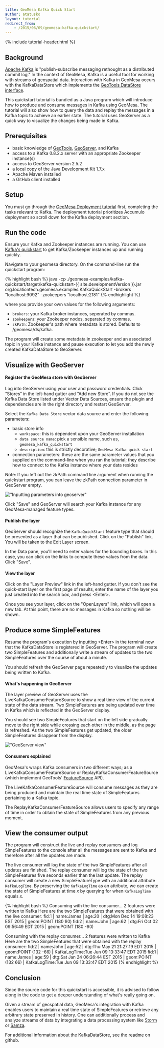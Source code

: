 ```yaml
---
title: GeoMesa Kafka Quick Start
author: atatusko
layout: tutorial
redirect_from:
    - /2015/06/09/geomesa-kafka-quickstart/
---
```


{% include tutorial-header.html %}

## Background

[Apache Kafka](http://kafka.apache.org/) is "publish-subscribe messaging rethought as a distributed commit log." In the context of GeoMesa, Kafka is a useful tool for working with streams of geospatial data. Interaction with Kafka in GeoMesa occurs with the KafkaDataStore which implements the [GeoTools DataStore interface](http://docs.geotools.org/latest/userguide/library/data/datastore.html).

This quickstart tutorial is bundled as a Java program which will introduce how to produce and consume messages in Kafka using GeoMesa. The tutorial will also show how to query the data and replay the messages in a Kafka topic to achieve an earlier state. The tutorial uses GeoServer as a quick way to visualize the changes being made in Kafka.

## Prerequisites

* basic knowledge of [GeoTools](http://www.geotools.org), [GeoServer](http://geoser!!ver.org), and Kafka
* access to a Kafka 0.8.2.x server with an appropriate Zookeeper instance(s)
* access to GeoServer version 2.5.2
* a local copy of the Java Development Kit 1.7.x
* Apache Maven installed
* a GitHub client installed

## Setup

You must go through the [GeoMesa Deployment tutorial](http://geomesa.org/geomesa-deployment/) first, completing the tasks relevant to Kafka. The deployment tutorial prioritizes Accumulo deployment so scroll down for the Kafka deployment section.

## Run the code

Ensure your Kafka and Zookeeper instances are running. You can use [Kafka's quickstart](http://kafka.apache.org/documentation.html#quickstart) to get Kafka/Zookeeper instances up and running quickly.

Navigate to your geomesa directory. On the command-line run the quickstart program:

{% highlight bash %}
java -cp ./geomesa-examples/kafka-quickstart/target/kafka-quickstart-{{ site.developmentVersion }}.jar org.locationtech.geomesa.examples.KafkaQuickStart -brokers "localhost:9092" -zookeepers "localhost:2181"
{% endhighlight %}

where you provide your own values for the following arguments:

* ```brokers```: your Kafka broker instances, seperated by commas.
* ```zookeepers```: your Zookeeper nodes, separated by commas.
* ```zkPath```: Zookeeper's path where metadata is stored. Defaults to /geomesa/ds/kafka.

The program will create some metadata in zookeeper and an associated topic in your Kafka instance and pause execution to let you add the newly created KafkaDataStore to GeoServer.

## Visualize with GeoServer

#### Register the GeoMesa store with GeoServer

Log into GeoServer using your user and password credentials. Click “Stores” in the left-hand gutter and “Add new Store”. If you do not see the Kafka Data Store listed under Vector Data Sources, ensure the plugin and dependencies are in the right directory and restart GeoServer.

Select the `Kafka Data Store` vector data source and enter the following parameters:

* basic store info
    * `workspace`:  this is dependent upon your GeoServer installation
    * `data source name`:  pick a sensible name, such as, `geomesa_kafka_quickstart`
    * `description`:  this is strictly decorative; `GeoMesa Kafka quick start`
* connection parameters:  these are the same parameter values that you supplied on the command-line when you ran the tutorial; they describe how to connect to the Kafka instance where your data resides

Note: If you left out the zkPath command line argument when running the quickstart program, you can leave the zkPath connection parameter in GeoServer empty. 

!["Inputting parameters into geoserver"](/img/tutorials/2015-06-09-geomesa-kafka-quickstart/kafkadatastore1.png)

Click "Save" and GeoServer will search your Kafka instance for any GeoMesa-managed feature types.

#### Publish the layer

GeoServer should recognize the `KafkaQuickStart` feature type that should be presented as a layer that can be published. Click on the "Publish" link. You will be taken to the Edit Layer screen. 

In the Data pane, you'll need to enter values for the bounding boxes. In this case, you can click on the links to compute these values from the data. Click "Save".

#### View the layer

Click on the "Layer Preview" link in the left-hand gutter.  If you don't see the quick-start layer on the first page of results, enter the name of the layer you just created into the search box, and press &lt;Enter&gt;.
 
Once you see your layer, click on the "OpenLayers" link, which will open a new tab. At this point, there are no messages in Kafka so nothing will be shown.

## Produce some SimpleFeatures

Resume the program's execution by inputting &lt;Enter&gt; in the terminal now that the KafkaDataStore is registered in GeoServer. The program will create two SimpleFeatures and additionally write a stream of updates to the two SimpleFeatures over the course of about a minute. 

You should refresh the GeoServer page repeatedly to visualize the updates being written to Kafka.

#### What's happening in GeoServer

The layer preview of GeoServer uses the LiveKafkaConsumerFeatureSource to show a real time view of the current state of the data stream. Two SimpleFeatures are being updated over time in Kafka which is reflected in the GeoServer display. 

You should see two SimpleFeatures that start on the left side gradually move to the right side while crossing each other in the middle, as the page is refreshed. As the two SimpleFeatures get updated, the older SimpleFeatures disappear from the display.

!["GeoServer view"](/img/tutorials/2015-06-09-geomesa-kafka-quickstart/kafkadatastore2.png)

#### Consumers explained

GeoMesa's wraps Kafka consumers in two different ways; as a LiveKafkaConsumerFeatureSource or ReplayKafkaConsumerFeatureSource (which implement GeoTools' [FeatureSource](http://docs.geotools.org/latest/javadocs/org/geotools/data/FeatureSource.html) API).

The LiveKafkaConsumerFeatureSource will consume messages as they are being produced and maintain the real time state of SimpleFeatures pertaining to a Kafka topic. 

The ReplayKafkaConsumerFeatureSource allows users to specify any range of time in order to obtain the state of SimpleFeatures from any previous moment.

## View the consumer output

The program will construct the live and replay consumers and log SimpleFeatures to the console after all the messages are sent to Kafka and therefore after all the updates are made.

The live consumer will log the state of the two SimpleFeatures after all updates are finished. The replay consumer will log the state of the two SimpleFeatures five seconds earlier than the last update. The replay consumer will create a new SimpleFeatureType with an additional attribute `KafkaLogTime`. By preserving the `KafkaLogTime` as an attribute, we can create the state of SimpleFeatures at time *x* by querying for when `KafkaLogTime` equals *x*.

{% highlight bash %}
Consuming with the live consumer...
2 features were written to Kafka
Here are the two SimpleFeatures that were obtained with the live consumer:
fid:1 | name:James | age:20 | dtg:Mon Dec 14 19:08:23 EST 2015 | geom:POINT (180 90)
fid:2 | name:John | age:62 | dtg:Fri Oct 02 09:56:49 EDT 2015 | geom:POINT (180 -90)

Consuming with the replay consumer...
2 features were written to Kafka
Here are the two SimpleFeatures that were obtained with the replay consumer:
fid:2 | name:John | age:52 | dtg:Thu May 21 21:27:19 EDT 2015 | geom:POINT (132 -66) | KafkaLogTime:Tue Jun 09 13:33:47 EDT 2015
fid:1 | name:James | age:59 | dtg:Sat Jan 24 06:26:44 EST 2015 | geom:POINT (132 66) | KafkaLogTime:Tue Jun 09 13:33:47 EDT 2015
{% endhighlight %}

## Conclusion

Since the source code for this quickstart is accessible, it is advised to follow along in the code to get a deeper understanding of what's really going on.

Given a stream of geospatial data, GeoMesa's integration with Kafka enables users to maintain a real time state of SimpleFeatures or retrieve any arbitrary state preserved in history. One can additionally process and analyze streams of data by integrating a data processing system like [Storm](https://storm.apache.org/) or [Samza](http://samza.apache.org).

For additional information about the KafkaDataStore, see the [readme](https://github.com/locationtech/geomesa/blob/master/geomesa-kafka/geomesa-kafka-datastore/README.md) on github.